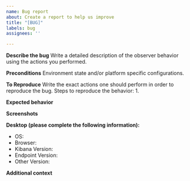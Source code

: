 ```yaml
---
name: Bug report
about: Create a report to help us improve
title: "[BUG]"
labels: bug
assignees: ''

---
```


**Describe the bug**
Write a detailed description of the observer behavior using the actions you performed.

**Preconditions**
Environment state and/or platform specific configurations.

**To Reproduce**
Write the exact actions one should perform in order to reproduce the bug.
Steps to reproduce the behavior:
1. 


**Expected behavior**


**Screenshots**


**Desktop (please complete the following information):**
 - OS: 
 - Browser: 
 - Kibana Version: 
 - Endpoint Version:
 - Other Version: 

**Additional context**
